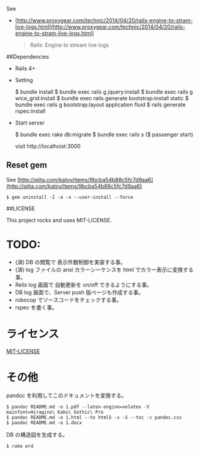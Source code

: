 
See
- [http://www.proxygear.com/technic/2014/04/20/rails-engine-to-stram-live-logs.html](http://www.proxygear.com/technic/2014/04/20/rails-engine-to-stram-live-logs.html)  
  > Rails: Engine to stream live logs  

##Dependencies

- Rails 4+

- Setting

    $ bundle install
    $ bundle exec rails g jquery:install
    $ bundle exec rails g wice_grid:install
    $ bundle exec rails generate bootstrap:install static
	$ bundle exec rails g bootstrap:layout application fluid
	$ rails generate rspec:install

- Start server

    $ bundle exec rake db:migrate
	$ bundle exec rails s
    ($ passenger start)

    visit http://localhoist:3000

## Reset gem

See [http://qiita.com/katoy/items/9bcba54b88c5fc7d9aa6](http://qiita.com/katoy/items/9bcba54b88c5fc7d9aa6)  

    $ gem uninstall -I -a -x --user-install --force

##LICENSE

This project rocks and uses MIT-LICENSE.  

# TODO:

- (済) DB の閲覧で 表示件数制御を実装する事。
- (済) log ファイルの ansi カラーシーケンスを html でカラー表示に変換する事。
- Reils log 画面で 自動更新を on/off できるようにする事。
- DB log 画面で、Server push 版ページも作成する事。
- robocop でソースコードをチェックする事。
- rspec を書く事。

# ライセンス

[MIT-LICENSE](MIT-LICENSE)

# その他

pandoc を利用してこのドキュメントを変換する。  

    $ pandoc README.md -o 1.pdf --latex-engine=xelatex -V mainfont=Hiragino\ Kaku\ Gothic\ Pro
    $ pandoc README.md -o 1.html --to html5 -s -S --toc -c pandoc.css
    $ pandoc README.md -o 1.docx


DB の構造図を生成する。

    $ rake erd

